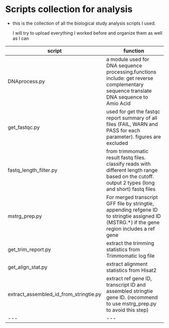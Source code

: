 
# Scripts collection for analysis

* this is the collection of all the biological study analysis scripts I used.

    I will try to upload everything I worked before and organize them as well as I can

| script | function|
| ---| --- |
| DNAprocess.py | a module used for DNA sequence processing.functions include: get reverse complementary sequence translate DNA sequence to Amio Acid |                   
| get_fastqc.py | used for get the fastqc report summary of all files (FAIL, WARN and PASS for each parameter). figures are excluded
| fastq_length_filter.py| from trimmomatic result fastq files. classify reads with different length range based on the cutoff. output 2 types (long and short) fastq files |
| mstrg_prep.py| For merged transcript GFF file by stringtie, appending refgene ID to stringtie assigned ID (MSTRG.*) if the gene region includes a ref gene |
| get_trim_report.py| extract the trimming statistics from Trimmomatic log file |
| get_align_stat.py| extract alignment statistics from Hisat2 |
| extract_assembled_id_from_stringtie.py| extract ref gene ID, transcript ID and assembled stringtie gene ID. (recommend to use mstrg_prep.py to avoid this step) |
| ---| --- |